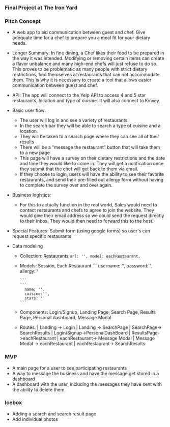 ### Final Project at The Iron Yard


### Pitch Concept
-  A web app to aid communication between guest and chef. Give adequate time for a chef to prepare you a meal fit for your dietary needs.

- Longer Summary: In fine dining, a Chef likes their food to be prepared in the way it was intended. Modifying or removing certain items can create a flavor unbalance and many high-end chefs will just refuse to do so. This proves to be problematic as many people with strict dietary restrictions, find themselves at restaurants that can not accommodate them. This is why it is necessary to create a tool that allows easier communication between guest and chef.

- API: The app will connect to the Yelp API to access 4 and 5 star restaurants, location and type of cuisine. It will also connect to Kinvey.

- Basic user flow:
    - The user will log in and see a variety of restaurants.
    - In the search bar they will be able to search a type of cuisine and a location.
    - They will be taken to a search page where they can see all of their results
    - There will be a "message the restaurant" button that will take them to a new page
    - This page will have a survey on their dietary restrictions and the date and time they would like to come in. They will get a notification once they submit that the chef will get back to them via email.
    - If they choose to login, users will have the ability to see their favorite restaurants, and send their pre-filled out allergy form without having to complete the survey over and over again.

- Business logistics:
    - For this to actually function in the real world, Sales would need to contact restaurants and chefs to agree to join the website. They would give their email address so we could send the request directly to their inbox. They would then need to forward this to the host.

- Special Features: Submit form (using google forms) so user's can request specific restaurants

- Data modeling

  - Collection: Restaurants
        ```
        url: '',
        model: eachRestaurant,
        ```
  - Models: Session, Each Restaurant
        ```
          username: '',
          password:'',
          allergy:''

        ```
        ```
          name: '',
          cuisine:'',
          stars: ''
        ```
  - Components: Login/Signup, Landing Page, Search Page, Results Page, Personal dashboard, Message Modal

  - Routes: | Landing -> Login | Landing -> SearchPage | SearchPage-> SearchResults | Login/Signup->PersonalDashBoard | ResultsPage->eachRestaurant | eachRestaurant-> Message Modal | Message Modal -> eachRestaurant | eachRestaurant-> SearchResults


### MVP
  - A main page for a user to see participating restaurants
  - A way to message the business and have the message get stored in a dashboard
  - A dashboard with the user, including the messages they have sent with the ability to delete them.

### Icebox
  - Adding a search and search result page
  - Add individual photos
